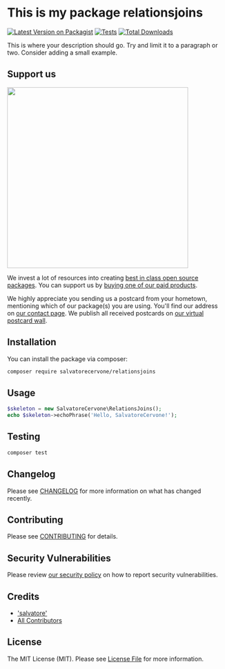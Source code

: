 # This is my package relationsjoins

[![Latest Version on Packagist](https://img.shields.io/packagist/v/salvatorecervone/relationsjoins.svg?style=flat-square)](https://packagist.org/packages/salvatorecervone/relationsjoins)
[![Tests](https://img.shields.io/github/actions/workflow/status/salvatorecervone/relationsjoins/run-tests.yml?branch=main&label=tests&style=flat-square)](https://github.com/salvatorecervone/relationsjoins/actions/workflows/run-tests.yml)
[![Total Downloads](https://img.shields.io/packagist/dt/salvatorecervone/relationsjoins.svg?style=flat-square)](https://packagist.org/packages/salvatorecervone/relationsjoins)

This is where your description should go. Try and limit it to a paragraph or two. Consider adding a small example.

## Support us

[<img src="https://github-ads.s3.eu-central-1.amazonaws.com/RelationsJoins.jpg?t=1" width="419px" />](https://spatie.be/github-ad-click/RelationsJoins)

We invest a lot of resources into creating [best in class open source packages](https://spatie.be/open-source). You can support us by [buying one of our paid products](https://spatie.be/open-source/support-us).

We highly appreciate you sending us a postcard from your hometown, mentioning which of our package(s) you are using. You'll find our address on [our contact page](https://spatie.be/about-us). We publish all received postcards on [our virtual postcard wall](https://spatie.be/open-source/postcards).

## Installation

You can install the package via composer:

```bash
composer require salvatorecervone/relationsjoins
```

## Usage

```php
$skeleton = new SalvatoreCervone\RelationsJoins();
echo $skeleton->echoPhrase('Hello, SalvatoreCervone!');
```

## Testing

```bash
composer test
```

## Changelog

Please see [CHANGELOG](CHANGELOG.md) for more information on what has changed recently.

## Contributing

Please see [CONTRIBUTING](https://github.com/spatie/.github/blob/main/CONTRIBUTING.md) for details.

## Security Vulnerabilities

Please review [our security policy](../../security/policy) on how to report security vulnerabilities.

## Credits

- ['salvatore'](https://github.com/SalvatoreCervone)
- [All Contributors](../../contributors)

## License

The MIT License (MIT). Please see [License File](LICENSE.md) for more information.
